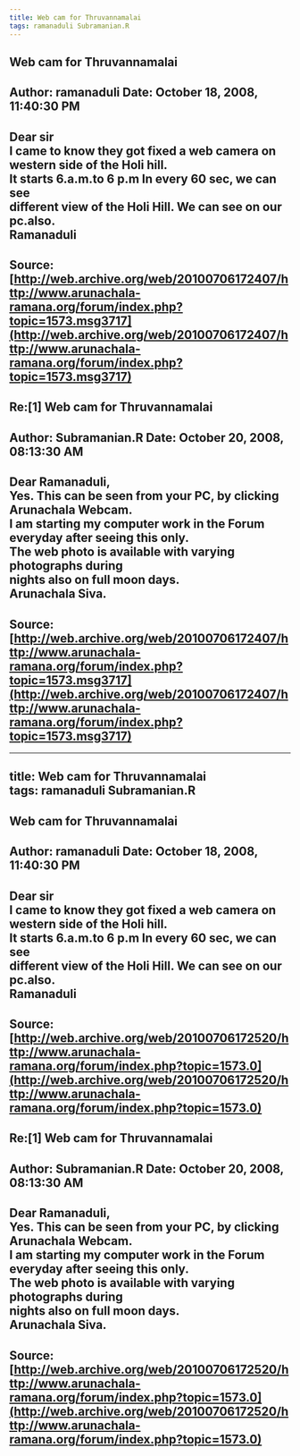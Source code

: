 ```yaml
--- 
title: Web cam for Thruvannamalai   
tags: ramanaduli Subramanian.R  
---  
```

## Web cam for Thruvannamalai  
Author: ramanaduli          Date: October 18, 2008, 11:40:30 PM  
---  
Dear sir   
I came to know they got fixed a web camera on western side of the Holi hill.  
It starts 6.a.m.to 6 p.m In every 60 sec, we can see   
different view of the Holi Hill. We can see on our pc.also.   
Ramanaduli
 ---  
Source:[http://web.archive.org/web/20100706172407/http://www.arunachala-ramana.org/forum/index.php?topic=1573.msg3717](http://web.archive.org/web/20100706172407/http://www.arunachala-ramana.org/forum/index.php?topic=1573.msg3717)   
---  

## Re:[1] Web cam for Thruvannamalai  
Author: Subramanian.R       Date: October 20, 2008, 08:13:30 AM  
---  
Dear Ramanaduli,   
Yes. This can be seen from your PC, by clicking Arunachala Webcam.   
I am starting my computer work in the Forum everyday after seeing this only.  
The web photo is available with varying photographs during   
nights also on full moon days.   
Arunachala Siva.
 ---  
Source:[http://web.archive.org/web/20100706172407/http://www.arunachala-ramana.org/forum/index.php?topic=1573.msg3717](http://web.archive.org/web/20100706172407/http://www.arunachala-ramana.org/forum/index.php?topic=1573.msg3717)   
---  

--- 
title: Web cam for Thruvannamalai   
tags: ramanaduli Subramanian.R  
---  
## Web cam for Thruvannamalai  
Author: ramanaduli          Date: October 18, 2008, 11:40:30 PM  
---  
Dear sir   
I came to know they got fixed a web camera on western side of the Holi hill.  
It starts 6.a.m.to 6 p.m In every 60 sec, we can see   
different view of the Holi Hill. We can see on our pc.also.   
Ramanaduli
 ---  
Source:[http://web.archive.org/web/20100706172520/http://www.arunachala-ramana.org/forum/index.php?topic=1573.0](http://web.archive.org/web/20100706172520/http://www.arunachala-ramana.org/forum/index.php?topic=1573.0)   
---  

## Re:[1] Web cam for Thruvannamalai  
Author: Subramanian.R       Date: October 20, 2008, 08:13:30 AM  
---  
Dear Ramanaduli,   
Yes. This can be seen from your PC, by clicking Arunachala Webcam.   
I am starting my computer work in the Forum everyday after seeing this only.  
The web photo is available with varying photographs during   
nights also on full moon days.   
Arunachala Siva.
 ---  
Source:[http://web.archive.org/web/20100706172520/http://www.arunachala-ramana.org/forum/index.php?topic=1573.0](http://web.archive.org/web/20100706172520/http://www.arunachala-ramana.org/forum/index.php?topic=1573.0)   
---  

